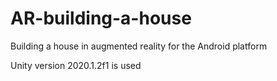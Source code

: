 # AR-building-a-house
Building a house in augmented reality for the Android platform

Unity version 2020.1.2f1 is used
